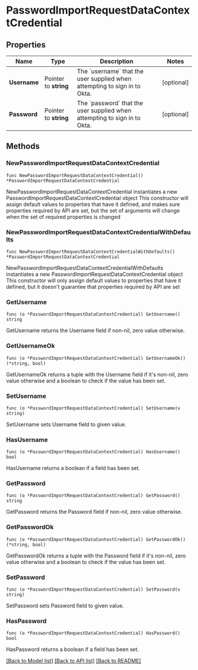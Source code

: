 # PasswordImportRequestDataContextCredential

## Properties

Name | Type | Description | Notes
------------ | ------------- | ------------- | -------------
**Username** | Pointer to **string** | The &#x60;username&#x60; that the user supplied when attempting to sign in to Okta. | [optional] 
**Password** | Pointer to **string** | The &#x60;password&#x60; that the user supplied when attempting to sign in to Okta. | [optional] 

## Methods

### NewPasswordImportRequestDataContextCredential

`func NewPasswordImportRequestDataContextCredential() *PasswordImportRequestDataContextCredential`

NewPasswordImportRequestDataContextCredential instantiates a new PasswordImportRequestDataContextCredential object
This constructor will assign default values to properties that have it defined,
and makes sure properties required by API are set, but the set of arguments
will change when the set of required properties is changed

### NewPasswordImportRequestDataContextCredentialWithDefaults

`func NewPasswordImportRequestDataContextCredentialWithDefaults() *PasswordImportRequestDataContextCredential`

NewPasswordImportRequestDataContextCredentialWithDefaults instantiates a new PasswordImportRequestDataContextCredential object
This constructor will only assign default values to properties that have it defined,
but it doesn't guarantee that properties required by API are set

### GetUsername

`func (o *PasswordImportRequestDataContextCredential) GetUsername() string`

GetUsername returns the Username field if non-nil, zero value otherwise.

### GetUsernameOk

`func (o *PasswordImportRequestDataContextCredential) GetUsernameOk() (*string, bool)`

GetUsernameOk returns a tuple with the Username field if it's non-nil, zero value otherwise
and a boolean to check if the value has been set.

### SetUsername

`func (o *PasswordImportRequestDataContextCredential) SetUsername(v string)`

SetUsername sets Username field to given value.

### HasUsername

`func (o *PasswordImportRequestDataContextCredential) HasUsername() bool`

HasUsername returns a boolean if a field has been set.

### GetPassword

`func (o *PasswordImportRequestDataContextCredential) GetPassword() string`

GetPassword returns the Password field if non-nil, zero value otherwise.

### GetPasswordOk

`func (o *PasswordImportRequestDataContextCredential) GetPasswordOk() (*string, bool)`

GetPasswordOk returns a tuple with the Password field if it's non-nil, zero value otherwise
and a boolean to check if the value has been set.

### SetPassword

`func (o *PasswordImportRequestDataContextCredential) SetPassword(v string)`

SetPassword sets Password field to given value.

### HasPassword

`func (o *PasswordImportRequestDataContextCredential) HasPassword() bool`

HasPassword returns a boolean if a field has been set.


[[Back to Model list]](../README.md#documentation-for-models) [[Back to API list]](../README.md#documentation-for-api-endpoints) [[Back to README]](../README.md)


